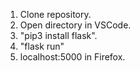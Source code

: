 1) Clone repository.
2) Open directory in VSCode.
3) "pip3 install flask".
4) "flask run"
5) localhost:5000 in Firefox.